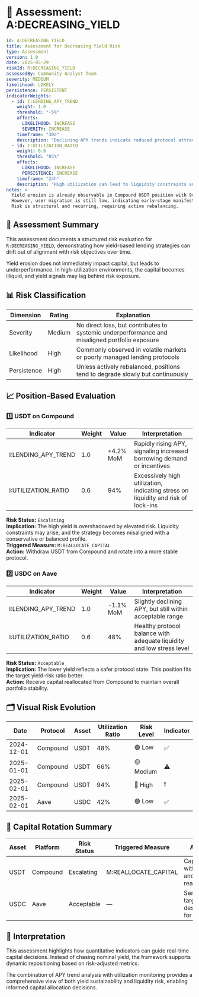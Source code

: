 # 🧮 Assessment: A:DECREASING_YIELD

```yaml
id: A:DECREASING_YIELD
title: Assessment for Decreasing Yield Risk
type: Assessment
version: 1.0
date: 2025-05-29
riskId: R:DECREASING_YIELD
assessedBy: Community Analyst Team
severity: MEDIUM
likelihood: LIKELY
persistence: PERSISTENT
indicatorWeights:
  - id: I:LENDING_APY_TREND
    weight: 1.0
    threshold: "-5%"
    affects:
      LIKELIHOOD: INCREASE
      SEVERITY: INCREASE
    timeframe: "30d"
    description: "Declining APY trends indicate reduced protocol attractiveness"
  - id: I:UTILIZATION_RATIO
    weight: 0.6
    threshold: "85%"
    affects:
      LIKELIHOOD: INCREASE
      PERSISTENCE: INCREASE
    timeframe: "24h"
    description: "High utilization can lead to liquidity constraints and yield pressure"
notes: >
  Yield erosion is already observable in Compound USDT position with 94% utilization.
  However, user migration is still low, indicating early-stage manifestation. 
  Risk is structural and recurring, requiring active rebalancing.
```

## 🧠 Assessment Summary

This assessment documents a structured risk evaluation for `R:DECREASING_YIELD`, demonstrating how yield-based lending strategies can drift out of alignment with risk objectives over time.

Yield erosion does not immediately impact capital, but leads to underperformance. In high-utilization environments, the capital becomes illiquid, and yield signals may lag behind risk exposure.

## 📊 Risk Classification

| Dimension | Rating | Explanation |
|-----------|--------|-------------|
| Severity | Medium | No direct loss, but contributes to systemic underperformance and misaligned portfolio exposure |
| Likelihood | High | Commonly observed in volatile markets or poorly managed lending protocols |
| Persistence | High | Unless actively rebalanced, positions tend to degrade slowly but continuously |

## 📈 Position-Based Evaluation

### 1️⃣ USDT on Compound

| Indicator | Weight | Value | Interpretation |
|-----------|--------|-------|----------------|
| I:LENDING_APY_TREND | 1.0 | +4.2% MoM | Rapidly rising APY, signaling increased borrowing demand or incentives |
| I:UTILIZATION_RATIO | 0.6 | 94% | Excessively high utilization, indicating stress on liquidity and risk of lock-ins |

**Risk Status:** `Escalating`  
**Implication:** The high yield is overshadowed by elevated risk. Liquidity constraints may arise, and the strategy becomes misaligned with a conservative or balanced profile.  
**Triggered Measure:** `M:REALLOCATE_CAPITAL`  
**Action:** Withdraw USDT from Compound and rotate into a more stable protocol.

### 2️⃣ USDC on Aave

| Indicator | Weight | Value | Interpretation |
|-----------|--------|-------|----------------|
| I:LENDING_APY_TREND | 1.0 | -1.1% MoM | Slightly declining APY, but still within acceptable range |
| I:UTILIZATION_RATIO | 0.6 | 48% | Healthy protocol balance with adequate liquidity and low stress level |

**Risk Status:** `Acceptable`  
**Implication:** The lower yield reflects a safer protocol state. This position fits the target yield-risk ratio better.  
**Action:** Receive capital reallocated from Compound to maintain overall portfolio stability.

## 🗂 Visual Risk Evolution

| Date | Protocol | Asset | Utilization Ratio | Risk Level | Indicator |
|------|----------|-------|-------------------|------------|-----------|
| 2024-12-01 | Compound | USDT | 48% | 🟢 Low | ✅ |
| 2025-01-01 | Compound | USDT | 66% | 🟡 Medium | ⚠️ |
| 2025-02-01 | Compound | USDT | 94% | 🔴 High | ❗ |
| 2025-02-01 | Aave | USDC | 42% | 🟢 Low | ✅ |

## 🔁 Capital Rotation Summary

| Asset | Platform | Risk Status | Triggered Measure | Action |
|-------|----------|-------------|-------------------|--------|
| USDT | Compound | Escalating | M:REALLOCATE_CAPITAL | Capital withdrawn and reallocated |
| USDC | Aave | Acceptable | — | Serves as target destination for funds |

## 🧭 Interpretation

This assessment highlights how quantitative indicators can guide real-time capital decisions. Instead of chasing nominal yield, the framework supports dynamic repositioning based on risk-adjusted metrics.

The combination of APY trend analysis with utilization monitoring provides a comprehensive view of both yield sustainability and liquidity risk, enabling informed capital allocation decisions.